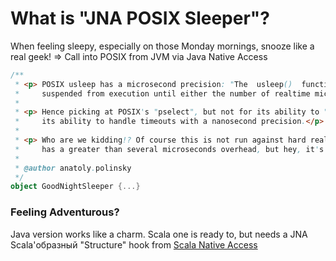 # What is "JNA POSIX Sleeper"?

When feeling sleepy, especially on those Monday mornings, snooze like a real geek! => Call into POSIX from JVM via Java Native Access 

```scala
/**
 * <p> POSIX usleep has a microsecond precision: "The  usleep()  function shall cause the calling thread to be
 *     suspended from execution until either the number of realtime microseconds" </p>
 *
 * <p> Hence picking at POSIX's "pselect", but not for its ability to "monitor multiple file descriptors", rather for
 *     its ability to handle timeouts with a nanosecond precision.</p>
 *
 * <p> Who are we kidding!? Of course this is not run against hard realtime RTOS microkernel, and of course JNA it self
 *     has a greater than several microseconds overhead, but hey, it's fun !!! </p>
 *
 * @author anatoly.polinsky
 */
object GoodNightSleeper {...}
```

### Feeling Adventurous?

Java version works like a charm. 
Scala one is ready to, but needs a JNA Scala'образный "Structure" hook from [Scala Native Access](http://code.google.com/p/scala-native-access/)

